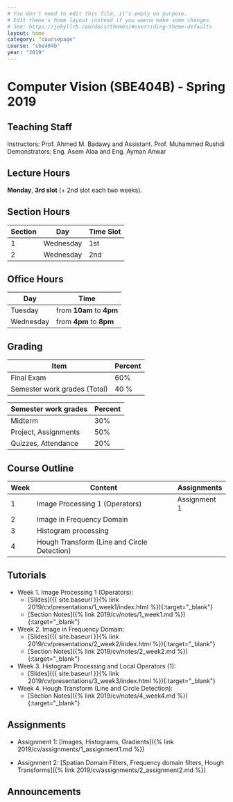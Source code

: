 ```yaml
---
# You don't need to edit this file, it's empty on purpose.
# Edit theme's home layout instead if you wanna make some changes
# See: https://jekyllrb.com/docs/themes/#overriding-theme-defaults
layout: home
category: "coursepage"
course: "sbe404b"
year: "2019"
---
```

# Computer Vision \(SBE404B\) - Spring 2019

## Teaching Staff

Instructors: Prof. Ahmed M. Badawy and Assistant. Prof. Muhammed Rushdi  
Demonstrators:  Eng. Asem Alaa and Eng. Ayman Anwar  

## Lecture Hours

**Monday**, **3rd slot** (+ 2nd slot each two weeks).

## Section Hours

| Section | Day | Time Slot |
|---------|-----|-----------|
|   1     | Wednesday | 1st |
|   2     | Wednesday | 2nd |

## Office Hours

| Day | Time |
|-----|-----------|
| Tuesday | from **10am** to **4pm** |
| Wednesday | from **4pm** to **8pm** |

## Grading

| Item | Percent  |
|-----|-----------|
| Final Exam | 60%  |
| Semester work grades (Total) | 40 % |

| Semester work grades |Percent |
|--------------|------------|
| Midterm | 30% |
| Project, Assignments | 50% |
| Quizzes, Attendance| 20% |



## Course Outline

| Week | Content |  Assignments
|------|-----------------|-----|
|   1  | Image Processing 1 (Operators) | Assignment 1 |
|   2  | Image in Frequency Domain |   |
|   3  | Histogram processing |   |
|   4  | Hough Transform (Line and Circle Detection) |   |

## Tutorials

* Week 1. Image Processing 1 (Operators):
    * [Slides]({{ site.baseurl }}{% link 2019/cv/presentations/1_week1/index.html %}){:target="_blank"}
    * [Section Notes]({% link 2019/cv/notes/1_week1.md %}){:target="_blank"}
* Week 2. Image in Frequency Domain:
    * [Slides]({{ site.baseurl }}{% link 2019/cv/presentations/2_week2/index.html %}){:target="_blank"}
    * [Section Notes]({% link 2019/cv/notes/2_week2.md %}){:target="_blank"}
* Week 3. Histogram Processing and Local Operators (1):
    * [Slides]({{ site.baseurl }}{% link 2019/cv/presentations/3_week3/index.html %}){:target="_blank"}
* Week 4. Hough Transform (Line and Circle Detection):
    * [Section Notes]({% link 2019/cv/notes/4_week4.md %}){:target="_blank"}

## Assignments
* Assignment 1: [Images, Histograms, Gradients]({% link 2019/cv/assignments/1_assignment1.md %})

* Assignment 2: [Spatian Domain Filters, Frequency domain filters, Hough Transforms]({% link 2019/cv/assignments/2_assignment2.md %})


## Announcements
